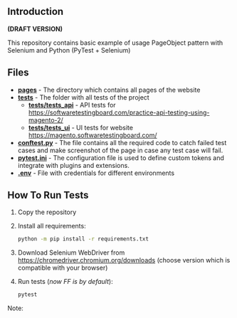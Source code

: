 Introduction
------------
**(DRAFT VERSION)**

This repository contains basic example of usage PageObject
pattern with Selenium and Python (PyTest + Selenium) 

Files
-----
* **[pages](pages)** - The directory which contains all pages of the website
* **[tests](tests)** - The folder with all tests of the project
  * **[tests/tests_api](tests/tests_api)** - API tests for https://softwaretestingboard.com/practice-api-testing-using-magento-2/
  * **[tests/tests_ui](tests/tests_ui)** - UI tests for website https://magento.softwaretestingboard.com/
* **[conftest.py](conftest.py)** - The file contains all the required code to catch failed test cases and make screenshot
of the page in case any test case will fail.
* **[pytest.ini](pytest.ini)** - The configuration file is used to define custom tokens and integrate with plugins and extensions.
* **[.env](.env)** - File with credentials for different environments

How To Run Tests
----------------
1. Copy the repository
2. Install all requirements:

    ```bash
    python -m pip install -r requirements.txt
    ```

3. Download Selenium WebDriver from https://chromedriver.chromium.org/downloads (choose version which is compatible with your browser)
4. Run tests (_now FF is by default_):

    ```bash
    pytest
    ```

Note:
